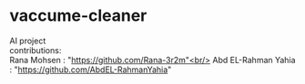 # vaccume-cleaner
AI project <br/>
contributions:<br/>
Rana Mohsen : "https://github.com/Rana-3r2m"<br/>
Abd EL-Rahman Yahia : "https://github.com/AbdEL-RahmanYahia" 
